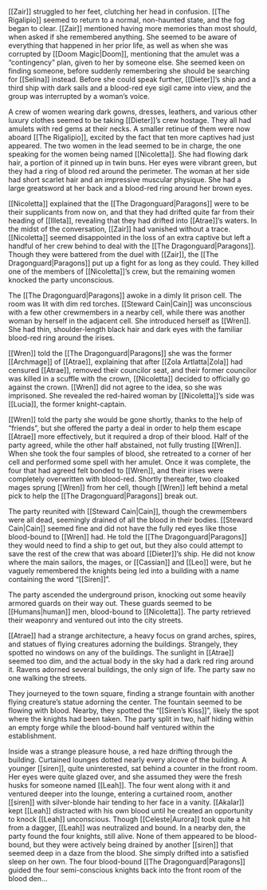 [[Zair]] struggled to her feet, clutching her head in confusion. [[The Rigalipio]] seemed to return to a normal, non-haunted state, and the fog began to clear. [[Zair]] mentioned having more memories than most should, when asked if she remembered anything. She seemed to be aware of everything that happened in her prior life, as well as when she was corrupted by [[Doom Magic|Doom]], mentioning that the amulet was a “contingency” plan, given to her by someone else. She seemed keen on finding someone, before suddenly remembering she should be searching for [[Selina]] instead. Before she could speak further, [[Dieter]]’s ship and a third ship with dark sails and a blood-red eye sigil came into view, and the group was interrupted by a woman’s voice.

A crew of women wearing dark gowns, dresses, leathers, and various other luxury clothes seemed to be taking [[Dieter]]’s crew hostage. They all had amulets with red gems at their necks. A smaller retinue of them were now aboard [[The Rigalipio]], excited by the fact that ten more captives had just appeared. The two women in the lead seemed to be in charge, the one speaking for the women being named [[Nicoletta]]. She had flowing dark hair, a portion of it pinned up in twin buns. Her eyes were vibrant green, but they had a ring of blood red around the perimeter. The woman at her side had short scarlet hair and an impressive muscular physique. She had a large greatsword at her back and a blood-red ring around her brown eyes. 

[[Nicoletta]] explained that the [[The Dragonguard|Paragons]] were to be their supplicants from now on, and that they had drifted quite far from their heading of [[Illeta]], revealing that they had drifted into [[Atrae]]’s waters. In the midst of the conversation, [[Zair]] had vanished without a trace. [[Nicoletta]] seemed disappointed in the loss of an extra captive but left a handful of her crew behind to deal with the [[The Dragonguard|Paragons]]. Though they were battered from the duel with [[Zair]], the [[The Dragonguard|Paragons]] put up a fight for as long as they could. They killed one of the members of [[Nicoletta]]’s crew, but the remaining women knocked the party unconscious. 

The [[The Dragonguard|Paragons]] awoke in a dimly lit prison cell. The room was lit with dim red torches. [[Steward Cain|Cain]] was unconscious with a few other crewmembers in a nearby cell, while there was another woman by herself in the adjacent cell. She introduced herself as [[Wren]]. She had thin, shoulder-length black hair and dark eyes with the familiar blood-red ring around the irises.

[[Wren]] told the [[The Dragonguard|Paragons]] she was the former [[Archmage]] of [[Atrae]], explaining that after [[Zola Artlatta|Zola]] had censured [[Atrae]], removed their councilor seat, and their former councilor was killed in a scuffle with the crown, [[Nicoletta]] decided to officially go against the crown. [[Wren]] did not agree to the idea, so she was imprisoned. She revealed the red-haired woman by [[Nicoletta]]’s side was [[Lucia]], the former knight-captain. 

[[Wren]] told the party she would be gone shortly, thanks to the help of “friends”, but she offered the party a deal in order to help them escape [[Atrae]] more effectively, but it required a drop of their blood. Half of the party agreed, while the other half abstained, not fully trusting [[Wren]]. When she took the four samples of blood, she retreated to a corner of her cell and performed some spell with her amulet. Once it was complete, the four that had agreed felt bonded to [[Wren]], and their irises were completely overwritten with blood-red. Shortly thereafter, two cloaked mages sprung [[Wren]] from her cell, though [[Wren]] left behind a metal pick to help the [[The Dragonguard|Paragons]] break out. 

The party reunited with [[Steward Cain|Cain]], though the crewmembers were all dead, seemingly drained of all the blood in their bodies. [[Steward Cain|Cain]] seemed fine and did not have the fully red eyes like those blood-bound to [[Wren]] had. He told the [[The Dragonguard|Paragons]] they would need to find a ship to get out, but they also could attempt to save the rest of the crew that was aboard [[Dieter]]’s ship. He did not know where the main sailors, the mages, or [[Cassian]] and [[Leo]] were, but he vaguely remembered the knights being led into a building with a name containing the word “[[Siren]]”. 

The party ascended the underground prison, knocking out some heavily armored guards on their way out. These guards seemed to be [[Humans|human]] men, blood-bound to [[Nicoletta]]. The party retrieved their weaponry and ventured out into the city streets. 

[[Atrae]] had a strange architecture, a heavy focus on grand arches, spires, and statues of flying creatures adorning the buildings. Strangely, they spotted no windows on any of the buildings. The sunlight in [[Atrae]] seemed too dim, and the actual body in the sky had a dark red ring around it. Ravens adorned several buildings, the only sign of life. The party saw no one walking the streets. 

They journeyed to the town square, finding a strange fountain with another flying creature’s statue adorning the center. The fountain seemed to be flowing with blood. Nearby, they spotted the “[[Siren’s Kiss]]”, likely the spot where the knights had been taken. The party split in two, half hiding within an empty forge while the blood-bound half ventured within the establishment. 

Inside was a strange pleasure house, a red haze drifting through the building. Curtained lounges dotted nearly every alcove of the building. A younger [[siren]], quite uninterested, sat behind a counter in the front room. Her eyes were quite glazed over, and she assumed they were the fresh husks for someone named [[Leah]]. The four went along with it and ventured deeper into the lounge, entering a curtained room, another [[siren]] with silver-blonde hair tending to her face in a vanity. [[Akalar]] kept [[Leah]] distracted with his own blood until he created an opportunity to knock [[Leah]] unconscious. Though [[Celeste|Aurora]] took quite a hit from a dagger, [[Leah]] was neutralized and bound. In a nearby den, the party found the four knights, still alive. None of them appeared to be blood-bound, but they were actively being drained by another [[siren]] that seemed deep in a daze from the blood. She simply drifted into a satisfied sleep on her own. The four blood-bound [[The Dragonguard|Paragons]] guided the four semi-conscious knights back into the front room of the blood den… 